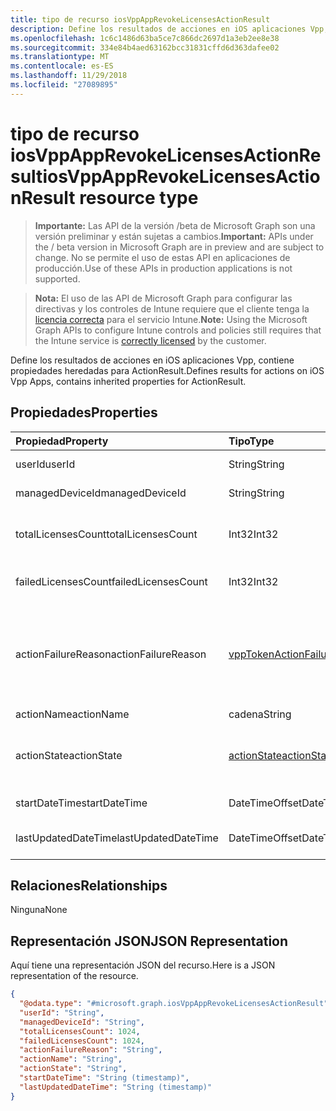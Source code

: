 ```yaml
---
title: tipo de recurso iosVppAppRevokeLicensesActionResult
description: Define los resultados de acciones en iOS aplicaciones Vpp, contiene propiedades heredadas para ActionResult.
ms.openlocfilehash: 1c6c1486d63ba5ce7c866dc2697d1a3eb2ee8e38
ms.sourcegitcommit: 334e84b4aed63162bcc31831cffd6d363dafee02
ms.translationtype: MT
ms.contentlocale: es-ES
ms.lasthandoff: 11/29/2018
ms.locfileid: "27089895"
---
```

# <a name="iosvppapprevokelicensesactionresult-resource-type"></a><span data-ttu-id="d8513-103">tipo de recurso iosVppAppRevokeLicensesActionResult</span><span class="sxs-lookup"><span data-stu-id="d8513-103">iosVppAppRevokeLicensesActionResult resource type</span></span>

> <span data-ttu-id="d8513-104">**Importante:** Las API de la versión /beta de Microsoft Graph son una versión preliminar y están sujetas a cambios.</span><span class="sxs-lookup"><span data-stu-id="d8513-104">**Important:** APIs under the / beta version in Microsoft Graph are in preview and are subject to change.</span></span> <span data-ttu-id="d8513-105">No se permite el uso de estas API en aplicaciones de producción.</span><span class="sxs-lookup"><span data-stu-id="d8513-105">Use of these APIs in production applications is not supported.</span></span>

> <span data-ttu-id="d8513-106">**Nota:** El uso de las API de Microsoft Graph para configurar las directivas y los controles de Intune requiere que el cliente tenga la [licencia correcta](https://go.microsoft.com/fwlink/?linkid=839381) para el servicio Intune.</span><span class="sxs-lookup"><span data-stu-id="d8513-106">**Note:** Using the Microsoft Graph APIs to configure Intune controls and policies still requires that the Intune service is [correctly licensed](https://go.microsoft.com/fwlink/?linkid=839381) by the customer.</span></span>

<span data-ttu-id="d8513-107">Define los resultados de acciones en iOS aplicaciones Vpp, contiene propiedades heredadas para ActionResult.</span><span class="sxs-lookup"><span data-stu-id="d8513-107">Defines results for actions on iOS Vpp Apps, contains inherited properties for ActionResult.</span></span>
## <a name="properties"></a><span data-ttu-id="d8513-108">Propiedades</span><span class="sxs-lookup"><span data-stu-id="d8513-108">Properties</span></span>
|<span data-ttu-id="d8513-109">Propiedad</span><span class="sxs-lookup"><span data-stu-id="d8513-109">Property</span></span>|<span data-ttu-id="d8513-110">Tipo</span><span class="sxs-lookup"><span data-stu-id="d8513-110">Type</span></span>|<span data-ttu-id="d8513-111">Descripción</span><span class="sxs-lookup"><span data-stu-id="d8513-111">Description</span></span>|
|:---|:---|:---|
|<span data-ttu-id="d8513-112">userId</span><span class="sxs-lookup"><span data-stu-id="d8513-112">userId</span></span>|<span data-ttu-id="d8513-113">String</span><span class="sxs-lookup"><span data-stu-id="d8513-113">String</span></span>|<span data-ttu-id="d8513-114">Identificador de usuario asociado con la acción.</span><span class="sxs-lookup"><span data-stu-id="d8513-114">UserId associated with the action.</span></span>|
|<span data-ttu-id="d8513-115">managedDeviceId</span><span class="sxs-lookup"><span data-stu-id="d8513-115">managedDeviceId</span></span>|<span data-ttu-id="d8513-116">String</span><span class="sxs-lookup"><span data-stu-id="d8513-116">String</span></span>|<span data-ttu-id="d8513-117">DeviceId asociado con la acción.</span><span class="sxs-lookup"><span data-stu-id="d8513-117">DeviceId associated with the action.</span></span>|
|<span data-ttu-id="d8513-118">totalLicensesCount</span><span class="sxs-lookup"><span data-stu-id="d8513-118">totalLicensesCount</span></span>|<span data-ttu-id="d8513-119">Int32</span><span class="sxs-lookup"><span data-stu-id="d8513-119">Int32</span></span>|<span data-ttu-id="d8513-120">Un recuento del número de licencias para el que se ha intentado establecer revoke.</span><span class="sxs-lookup"><span data-stu-id="d8513-120">A count of the number of licenses for which revoke was attempted.</span></span>|
|<span data-ttu-id="d8513-121">failedLicensesCount</span><span class="sxs-lookup"><span data-stu-id="d8513-121">failedLicensesCount</span></span>|<span data-ttu-id="d8513-122">Int32</span><span class="sxs-lookup"><span data-stu-id="d8513-122">Int32</span></span>|<span data-ttu-id="d8513-123">Un recuento del número de licencias para qué revoke no se pudo.</span><span class="sxs-lookup"><span data-stu-id="d8513-123">A count of the number of licenses for which revoke failed.</span></span>|
|<span data-ttu-id="d8513-124">actionFailureReason</span><span class="sxs-lookup"><span data-stu-id="d8513-124">actionFailureReason</span></span>|[<span data-ttu-id="d8513-125">vppTokenActionFailureReason</span><span class="sxs-lookup"><span data-stu-id="d8513-125">vppTokenActionFailureReason</span></span>](../resources/intune-shared-vpptokenactionfailurereason.md)|<span data-ttu-id="d8513-126">El motivo del error de acción de licencias revoke.</span><span class="sxs-lookup"><span data-stu-id="d8513-126">The reason for the revoke licenses action failure.</span></span> <span data-ttu-id="d8513-127">Los valores posibles son: `none`, `appleFailure`, `internalError`, `expiredVppToken` y `expiredApplePushNotificationCertificate`.</span><span class="sxs-lookup"><span data-stu-id="d8513-127">Possible values are: `none`, `appleFailure`, `internalError`, `expiredVppToken`, `expiredApplePushNotificationCertificate`.</span></span>|
|<span data-ttu-id="d8513-128">actionName</span><span class="sxs-lookup"><span data-stu-id="d8513-128">actionName</span></span>|<span data-ttu-id="d8513-129">cadena</span><span class="sxs-lookup"><span data-stu-id="d8513-129">String</span></span>|<span data-ttu-id="d8513-130">Nombre de acción</span><span class="sxs-lookup"><span data-stu-id="d8513-130">Action name</span></span>|
|<span data-ttu-id="d8513-131">actionState</span><span class="sxs-lookup"><span data-stu-id="d8513-131">actionState</span></span>|[<span data-ttu-id="d8513-132">actionState</span><span class="sxs-lookup"><span data-stu-id="d8513-132">actionState</span></span>](../resources/intune-shared-actionstate.md)|<span data-ttu-id="d8513-133">Estado de la acción.</span><span class="sxs-lookup"><span data-stu-id="d8513-133">State of the action.</span></span> <span data-ttu-id="d8513-134">Los valores posibles son: `none`, `pending`, `canceled`, `active`, `done`, `failed` y `notSupported`.</span><span class="sxs-lookup"><span data-stu-id="d8513-134">Possible values are: `none`, `pending`, `canceled`, `active`, `done`, `failed`, `notSupported`.</span></span>|
|<span data-ttu-id="d8513-135">startDateTime</span><span class="sxs-lookup"><span data-stu-id="d8513-135">startDateTime</span></span>|<span data-ttu-id="d8513-136">DateTimeOffset</span><span class="sxs-lookup"><span data-stu-id="d8513-136">DateTimeOffset</span></span>|<span data-ttu-id="d8513-137">Hora a la que se inició la acción</span><span class="sxs-lookup"><span data-stu-id="d8513-137">Time the action was initiated</span></span>|
|<span data-ttu-id="d8513-138">lastUpdatedDateTime</span><span class="sxs-lookup"><span data-stu-id="d8513-138">lastUpdatedDateTime</span></span>|<span data-ttu-id="d8513-139">DateTimeOffset</span><span class="sxs-lookup"><span data-stu-id="d8513-139">DateTimeOffset</span></span>|<span data-ttu-id="d8513-140">Hora en la que se actualizó por última vez el estado de la acción</span><span class="sxs-lookup"><span data-stu-id="d8513-140">Time the action state was last updated</span></span>|

## <a name="relationships"></a><span data-ttu-id="d8513-141">Relaciones</span><span class="sxs-lookup"><span data-stu-id="d8513-141">Relationships</span></span>
<span data-ttu-id="d8513-142">Ninguna</span><span class="sxs-lookup"><span data-stu-id="d8513-142">None</span></span>
## <a name="json-representation"></a><span data-ttu-id="d8513-143">Representación JSON</span><span class="sxs-lookup"><span data-stu-id="d8513-143">JSON Representation</span></span>
<span data-ttu-id="d8513-144">Aquí tiene una representación JSON del recurso.</span><span class="sxs-lookup"><span data-stu-id="d8513-144">Here is a JSON representation of the resource.</span></span>
<!-- {
  "blockType": "resource",
  "@odata.type": "microsoft.graph.iosVppAppRevokeLicensesActionResult"
}
-->
``` json
{
  "@odata.type": "#microsoft.graph.iosVppAppRevokeLicensesActionResult",
  "userId": "String",
  "managedDeviceId": "String",
  "totalLicensesCount": 1024,
  "failedLicensesCount": 1024,
  "actionFailureReason": "String",
  "actionName": "String",
  "actionState": "String",
  "startDateTime": "String (timestamp)",
  "lastUpdatedDateTime": "String (timestamp)"
}
```





